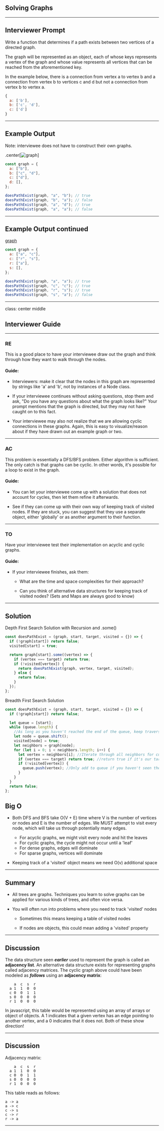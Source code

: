 ## Solving Graphs

---

## Interviewer Prompt

Write a function that determines if a path exists between two vertices of a directed graph.

The graph will be represented as an object, each of whose keys represents a vertex of the graph and whose value represents all vertices that can be reached from the aforementioned key.

In the example below, there is a connection from vertex a to vertex b and a connection from vertex b to vertices c and d but not a connection from vertex b to vertex a.

```javascript
{
  a: ['b'],
  b: ['c', 'd'],
  c: ['d']
}
```

---

## Example Output

Note: interviewee does not have to construct their own graphs.

.center[![graph](https://i.imgur.com/uqyXmfh.png)]

```javascript
const graph = {
  a: ["b"],
  b: ["c", "d"],
  c: ["d"],
  d: [],
};

doesPathExist(graph, "a", "b"); // true
doesPathExist(graph, "b", "a"); // false
doesPathExist(graph, "a", "d"); // true
doesPathExist(graph, "a", "a"); // false
```

---

## Example Output continued

[graph](https://i.imgur.com/ehvb9qx.png)

```javascript
const graph = {
  a: ["a", "c"],
  c: ["r", "s"],
  r: ["a"],
  s: [],
};

doesPathExist(graph, "a", "a"); // true
doesPathExist(graph, "c", "c"); // true
doesPathExist(graph, "r", "s"); // true
doesPathExist(graph, "s", "a"); // false
```

---

class: center middle

## Interviewer Guide

---

### RE

This is a good place to have your interviewee draw out the graph and think through how they want to walk through the nodes.

#### Guide:

- Interviewers: make it clear that the nodes in this graph are represented by strings like 'a' and 'b', not by instances of a Node class.

- If your interviewee continues without asking questions, stop them and ask, "Do you have any questions about what the graph looks like?" Your prompt mentions that the graph is directed, but they may not have caught on to this fact.

- Your interviewee may also not realize that we are allowing cyclic connections in these graphs. Again, this is easy to visualize/reason about if they have drawn out an example graph or two.

---

### AC

This problem is essentially a DFS/BFS problem. Either algorithm is sufficient. The only catch is that graphs can be cyclic. In other words, it's possible for a loop to exist in the graph.

#### Guide:

- You can let your interviewee come up with a solution that does not account for cycles, then let them refine it afterwards.

- See if they can come up with their own way of keeping track of visited nodes. If they are stuck, you can suggest that they use a separate object, either 'globally' or as another argument to their function.

---

### TO

Have your interviewee test their implementation on acyclic and cyclic graphs.

#### Guide:

- If your interviewee finishes, ask them:

  - What are the time and space complexities for their approach?

  - Can you think of alternative data structures for keeping track of visited nodes? (Sets and Maps are always good to know)

---

## Solution

Depth First Search Solution with Recursion and .some()

```javascript
const doesPathExist = (graph, start, target, visited = {}) => {
  if (!graph[start]) return false;
  visited[start] = true;

  return graph[start].some((vertex) => {
    if (vertex === target) return true;
    if (!visited[vertex]) {
      return doesPathExist(graph, vertex, target, visited);
    } else {
      return false;
    }
  });
};
```

Breadth First Search Solution

```javascript
const doesPathExist = (graph, start, target, visited = {}) => {
  if (!graph[start]) return false;

  let queue = [start];
  while (queue.length) {
    //As long as you haven't reached the end of the queue, keep traversing graph
    let node = queue.shift();
    visited[node] = true;
    let neighbors = graph[node];
    for (let i = 0; i < neighbors.length; i++) {
      let vertex = neighbors[i]; //Iterate through all neighbors for current node
      if (vertex === target) return true; //return true if it's our target
      if (!visited[vertex]) {
        queue.push(vertex); //Only add to queue if you haven't seen the node before
      }
    }
  }
  return false;
};
```

## Big O

- Both DFS and BFS take O(V + E) time where V is the number of vertices or nodes and E is the number of edges. We MUST attempt to visit every node, which will take us through potentially many edges.

  - For acyclic graphs, we might visit every node and hit the leaves
  - For cyclic graphs, the cycle might not occur until a 'leaf'
  - For dense graphs, edges will dominate
  - For sparse graphs, vertices will dominate

- Keeping track of a 'visited' object means we need O(v) additional space

---

## Summary

- All trees are graphs. Techniques you learn to solve graphs can be applied for various kinds of trees, and often vice versa.

- You will often run into problems where you need to track 'visited' nodes

  - Sometimes this means keeping a table of visited nodes

  - If nodes are objects, this could mean adding a 'visited' property

---

## Discussion

The data structure seen **_earlier_** used to represent the graph is called an **adjacency list**. An alternative data structure exists for representing graphs called adjacency matrices. The cyclic graph above could have been modeled as **_follows_** using an **adjacency matrix**:

        a  c  s  r
      a 1  1  0  0
      c 0  0  1  1
      s 0  0  0  0
      r 1  0  0  0

In javascript, this table would be represented using an array of arrays or object of objects. A 1 indicates that a given vertex has an edge pointing to another vertex, and a 0 indicates that it does not. Both of these show direction!

---

## Discussion

Adjacency matrix:

        a  c  s  r
      a 1  1  0  0
      c 0  0  1  1
      s 0  0  0  0
      r 1  0  0  0

This table reads as follows:<br>

`a -> a`<br>
`a -> c`<br>
`c -> s`<br>
`c -> r`<br>
`r -> a`

---
